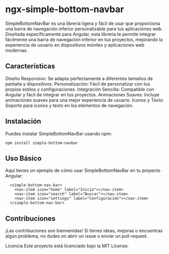 # ngx-simple-bottom-navbar
SimpleBottomNavBar es una librería ligera y fácil de usar que proporciona una barra de navegación inferior personalizable para tus aplicaciones web. Diseñada específicamente para Angular, esta librería te permite integrar fácilmente una barra de navegación inferior en tus proyectos, mejorando la experiencia de usuario en dispositivos móviles y aplicaciones web modernas.

## Características
Diseño Responsivo: Se adapta perfectamente a diferentes tamaños de pantalla y dispositivos.
Personalización: Fácil de personalizar con tus propios estilos y configuraciones.
Integración Sencilla: Compatible con Angular y fácil de integrar en tus proyectos.
Animaciones Suaves: Incluye animaciones suaves para una mejor experiencia de usuario.
Iconos y Texto: Soporte para iconos y texto en los elementos de navegación.

## Instalación
Puedes instalar SimpleBottomNavBar usando npm:
```
npm install simple-bottom-navbar
```
## Uso Básico
Aquí tienes un ejemplo de cómo usar SimpleBottomNavBar en tu proyecto Angular:
```
  <simple-bottom-nav-bar>
    <nav-item icon="home" label="Inicio"></nav-item>
    <nav-item icon="search" label="Buscar"></nav-item>
    <nav-item icon="settings" label="Configuración"></nav-item>
  </simple-bottom-nav-bar>
```
## Contribuciones
¡Las contribuciones son bienvenidas! Si tienes ideas, mejoras o encuentras algún problema, no dudes en abrir un issue o enviar un pull request.

Licencia
Este proyecto está licenciado bajo la MIT License.
